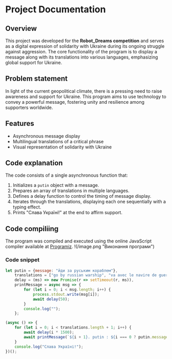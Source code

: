 # Project Documentation

## Overview

This project was developed for the **Robot_Dreams competition** and serves as a digital expression of solidarity with Ukraine during its ongoing struggle against aggression. The core functionality of the program is to display a message along with its translations into various languages, emphasizing global support for Ukraine.

## Problem statement

In light of the current geopolitical climate, there is a pressing need to raise awareness and support for Ukraine. This program aims to use technology to convey a powerful message, fostering unity and resilience among supporters worldwide.

## Features

- Asynchronous message display
- Multilingual translations of a critical phrase
- Visual representation of solidarity with Ukraine

## Code explanation

The code consists of a single asynchronous function that:

1. Initializes a `putin` object with a message.
2. Prepares an array of translations in multiple languages.
3. Defines a delay function to control the timing of message display.
4. Iterates through the translations, displaying each one sequentially with a typing effect.
5. Prints "Слава Україні!" at the end to affirm support.

## Code compiliing 

The program was compiled and executed using the online JavaScript compiler available at [Programiz](https://www.programiz.com/javascript/online-compiler/).
!(/image.png "Виконання програми")


### Code snippet

```javascript
let putin = {message: "йди за руським кораблем"},
    translations = ["go by russian warship", "va avec le navire de guerre russe", "geh mit dem russischen Kriegsschiff", "ロシアの軍艦を追いかける", "vai con la nave da guerra russa"],
    delay = (ms) => new Promise(r => setTimeout(r, ms)),
    printMessage = async msg => { 
        for (let i = 0; i < msg.length; i++) { 
            process.stdout.write(msg[i]); 
            await delay(50); 
        } 
        console.log(""); 
    };

(async () => { 
    for (let i = 0; i < translations.length + 1; i++) { 
        await delay(i * 1500); 
        await printMessage(`${i + 1}. putin : ${i === 0 ? putin.message : translations[i - 1]}`); 
    } 
    console.log("Слава Україні!"); 
})();